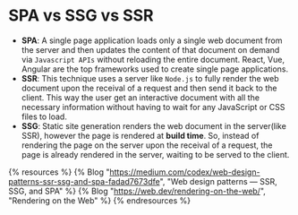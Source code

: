 # SPA vs SSG vs SSR

- **SPA**: A single page application loads only a single web document from the server and then updates the content of that document on demand via `Javascript APIs` without reloading the entire document. React, Vue, Angular are the top frameworks used to create single page applications.
- **SSR**: This technique uses a server like `Node.js` to fully render the web document upon the receival of a request and then send it back to the client. This way the user get an interactive document with all the necessary information without having to wait for any JavaScript or CSS files to load.
- **SSG**: Static site generation renders the web document in the server(like SSR), however the page is rendered at **build time**. So, instead of rendering the page on the server upon the receival of a request, the page is already rendered in the server, waiting to be served to the client.

{% resources %}
  {% Blog "https://medium.com/codex/web-design-patterns-ssr-ssg-and-spa-fadad7673dfe", "Web design patterns — SSR, SSG, and SPA" %}
  {% Blog "https://web.dev/rendering-on-the-web/", "Rendering on the Web" %}
{% endresources %}
